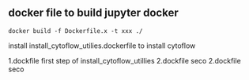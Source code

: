 ## docker file to build jupyter docker
```
docker build -f Dockerfile.x -t xxx ./
```
install install_cytoflow_utilies.dockerfile to install cytoflow

1.dockfile first step of install_cytoflow_utillies
2.dockfile seco
2.dockfile seco
